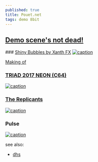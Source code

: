 ```yaml
---
published: true
title: Pouet.net
tags: demo 8bit
---
```

## [Demo scene's not dead!](https://www.pouet.net/index.php)

### [Shiny Bubbles by Xanth FX](https://www.pouet.net/prod.php?which=14335)
[![caption](https://img.youtube.com/vi/pts_7HY77A0/0.jpg)](https://www.youtube.com/watch?v=pts_7HY77A0)

[Making of](http://www.atarimania.com/mags/pdf/st-log-magazine-issue-10.pdf)

### [TRIAD 2017 NEON (C64)]()
[![caption](https://img.youtube.com/vi/ZazU4H2OZFg/0.jpg)](https://www.youtube.com/watch?v=ZazU4H2OZFg)

### [The Replicants](https://www.pouet.net/groups.php?which=2076)
[![caption](https://img.youtube.com/vi/orYMZmIC2Vg/0.jpg)](https://www.youtube.com/watch?v=orYMZmIC2Vg)

### Pulse

[![caption](https://img.youtube.com/vi/4MnCJhzwDOk/0.jpg)](https://www.youtube.com/watch?v=4MnCJhzwDOk)


see also:
- [dhs](http://dhs.nu/video.php?list=yes)
